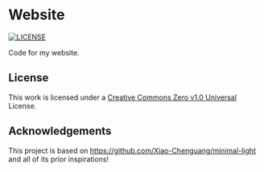 # Website

[![LICENSE](https://img.shields.io/github/license/Xiao-Chenguang/minimal-light?style=flat-square&logo=creative-commons&color=EF9421)](https://github.com/ethan-kozberg/website/blob/main/LICENSE)

Code for my website.


## License

This work is licensed under a [Creative Commons Zero v1.0 Universal](https://github.com/ethan-kozberg/website/blob/main/LICENSE) License.

## Acknowledgements

This project is based on https://github.com/Xiao-Chenguang/minimal-light and all of its prior inspirations!
